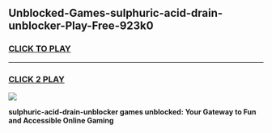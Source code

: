 
## Unblocked-Games-sulphuric-acid-drain-unblocker-Play-Free-923k0
<h3>
<a href="https://premium76.site?title=sulphuric-acid-drain-unblocker&ref=23A">CLICK TO PLAY</a></h3>
<hr>

<h3>
<a href="https://premium76.site?title=sulphuric-acid-drain-unblocker&ref=23A">CLICK 2 PLAY</a>
  
</h3>

<a href="https://premium76.site?title=sulphuric-acid-drain-unblocker&ref=23A"><img src="https://clearcache.store/games.png"></a>


**sulphuric-acid-drain-unblocker games unblocked: Your Gateway to Fun and Accessible Online Gaming**
